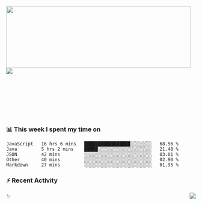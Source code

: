 <p>
  <img align="left" width="490" height="165" src="https://github-readme-stats.vercel.app/api?username=lowking&show_icons=true&hide_border=true&line_height=20&title_color=000000&icon_color=555&show_owner=true&text_color=777"/>
  <p></br></br>
    <a href="https://t.me/Violettoy_bot"><img src="https://img.shields.io/badge/Telegram-%2352A4DB.svg?&style=social&logo=telegram&logoColor=white" /></a>
  </p>
  </br>
  </br>
  </br>
  </br>
</p>
</br>

### 📊 **This week I spent my time on**
<!--START_SECTION:waka-->
```text
JavaScript   16 hrs 6 mins   █████████████████░░░░░░░░   68.56 % 
Java         5 hrs 2 mins    █████░░░░░░░░░░░░░░░░░░░░   21.48 % 
JSON         42 mins         ░░░░░░░░░░░░░░░░░░░░░░░░░   03.01 % 
Other        40 mins         ░░░░░░░░░░░░░░░░░░░░░░░░░   02.90 % 
Markdown     27 mins         ░░░░░░░░░░░░░░░░░░░░░░░░░   01.95 %
```
<!--END_SECTION:waka-->

### :zap: Recent Activity

<!--START_SECTION:activity-->

✨<img align="right" src="http://profile-counter.glitch.me/lowking/count.svg"/>

